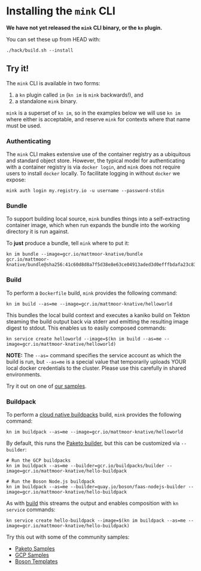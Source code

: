 # Installing the `mink` CLI

**We have not yet released the `mink` CLI binary, or the `kn` plugin.**

You can set these up from HEAD with:

```shell
./hack/build.sh --install
```

## Try it!

The `mink` CLI is available in two forms:

1. a `kn` plugin called `im` (`kn im` is `mink` backwards!), and
2. a standalone `mink` binary.

`mink` is a superset of `kn im`, so in the examples below we will use `kn im`
where either is acceptable, and reserve `mink` for contexts where that name must
be used.

### Authenticating

The `mink` CLI makes extensive use of the container registry as a ubiquitous and
standard object store. However, the typical model for authenticating with a
container registry is via `docker login`, and `mink` does not require users to
install `docker` locally. To facilitate logging in without `docker` we expose:

```shell
mink auth login my.registry.io -u username --password-stdin
```

### Bundle

To support building local source, `mink` bundles things into a self-extracting
container image, which when run expands the bundle into the working directory it
is run against.

To **just** produce a bundle, tell `mink` where to put it:

```shell
kn im bundle --image=gcr.io/mattmoor-knative/bundle
gcr.io/mattmoor-knative/bundle@sha256:41c60d8d8a7f5d38e8e63ce04913aded3d0efffbdafa23c835809114eb673f7e
```

### Build

To perform a `Dockerfile` build, `mink` provides the following command:

```shell
kn im build --as=me --image=gcr.io/mattmoor-knative/helloworld
```

This bundles the local build context and executes a kaniko build on Tekton
steaming the build output back via stderr and emitting the resulting image
digest to stdout. This enables us to easily composed commands:

```shell
kn service create helloworld --image=$(kn im build --as=me --image=gcr.io/mattmoor-knative/helloworld)
```

**NOTE:** The `--as=` command specifies the service account as which the build
is run, but `--as=me` is a special value that temporarily uploads YOUR local
docker credentials to the cluster. Please use this carefully in shared
environments.

Try it out on one of
[our samples](https://github.com/knative/docs/tree/master/docs/serving/samples/hello-world).

### Buildpack

To perform a [cloud native buildpacks](https://buildpacks.io) build, `mink`
provides the following command:

```shell
kn im buildpack --as=me --image=gcr.io/mattmoor-knative/helloworld
```

By default, this runs the [Paketo builder](https://github.com/paketo-buildpacks/builder),
but this can be customized via `--builder`:

```shell
# Run the GCP buildpacks
kn im buildpack --as=me --builder=gcr.io/buildpacks/builder --image=gcr.io/mattmoor-knative/hello-buildpack

# Run the Boson Node.js buildpack
kn im buildpack --as=me --builder=quay.io/boson/faas-nodejs-builder --image=gcr.io/mattmoor-knative/hello-buildpack
```

As with [build](#build) this streams the output and enables composition with
`kn service` commands:

```shell
kn service create hello-buildpack --image=$(kn im buildpack --as=me --image=gcr.io/mattmoor-knative/hello-buildpack)
```

Try this out with some of the community samples:

- [Paketo Samples](https://github.com/paketo-buildpacks/samples)
- [GCP Samples](https://github.com/GoogleCloudPlatform/buildpack-samples)
- [Boson Templates](https://github.com/boson-project/faas/tree/main/templates)
